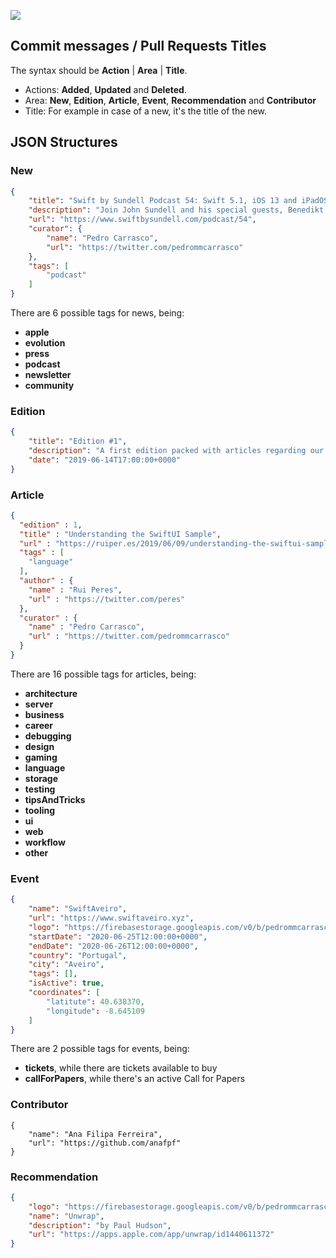 ![](https://github.com/pedrommcarrasco/Cocoahub.content/blob/master/banner.jpg?raw=true)


## Commit messages / Pull Requests Titles

The syntax should be **Action** | **Area** | **Title**.

* Actions: **Added**, **Updated** and **Deleted**.
* Area: **New**, **Edition**, **Article**, **Event**, **Recommendation** and **Contributor**
* Title: For example in case of a new, it's the title of the new. 

## JSON Structures

### New

```json
{
    "title": "Swift by Sundell Podcast 54: Swift 5.1, iOS 13 and iPadOS",
    "description": "Join John Sundell and his special guests, Benedikt Terhechte & Bas Broek, and hear them talking about iOS 13, iPadOS, Swift 5.1 and much more!",
    "url": "https://www.swiftbysundell.com/podcast/54",
    "curator": {
        "name": "Pedro Carrasco",
        "url": "https://twitter.com/pedrommcarrasco"
    },
    "tags": [
        "podcast"
    ]
}
```

There are 6 possible tags for news, being:

* **apple**
* **evolution**
* **press**
* **podcast**
* **newsletter**
* **community**

### Edition

```json
{
    "title": "Edition #1",
    "description": "A first edition packed with articles regarding our new toys from WWDC 2019.",
    "date": "2019-06-14T17:00:00+0000"
}

```

### Article

```json
{
  "edition" : 1,
  "title" : "Understanding the SwiftUI Sample",
  "url" : "https://ruiper.es/2019/06/09/understanding-the-swiftui-sample/",
  "tags" : [
    "language"
  ],
  "author" : {
    "name" : "Rui Peres",
    "url" : "https://twitter.com/peres"
  },
  "curator" : {
    "name" : "Pedro Carrasco",
    "url" : "https://twitter.com/pedrommcarrasco"
  }
}
```

There are 16 possible tags for articles, being:

* **architecture**
* **server**
* **business**
* **career**
* **debugging**
* **design**
* **gaming**
* **language**
* **storage**
* **testing**
* **tipsAndTricks**
* **tooling**
* **ui**
* **web**
* **workflow**
* **other**

### Event

```json
{
    "name": "SwiftAveiro",
    "url": "https://www.swiftaveiro.xyz",
    "logo": "https://firebasestorage.googleapis.com/v0/b/pedrommcarrasco-cocoahub.appspot.com/o/events%2Fswiftaveiro.jpg?alt=media&token=77ee75b3-a4fe-433c-baab-ba6e4d356b46",
    "startDate": "2020-06-25T12:00:00+0000",
    "endDate": "2020-06-26T12:00:00+0000",
    "country": "Portugal",
    "city": "Aveiro",
    "tags": [],
    "isActive": true,
    "coordinates": [
        "latitute": 40.638370,
        "longitude": -8.645109
    ]
}
```

There are 2 possible tags for events, being:

- **tickets**, while there are tickets available to buy
- **callForPapers**, while there's an active Call for Papers

### Contributor

```jso
{
    "name": "Ana Filipa Ferreira",
    "url": "https://github.com/anafpf"
}
```

### Recommendation

```json
{
    "logo": "https://firebasestorage.googleapis.com/v0/b/pedrommcarrasco-cocoahub.appspot.com/o/recommendations%2Funwrap.jpg?alt=media&token=1847e83e-98a8-48e4-af53-86d467875af2",
    "name": "Unwrap",
    "description": "by Paul Hudson",
    "url": "https://apps.apple.com/app/unwrap/id1440611372"
}
```
